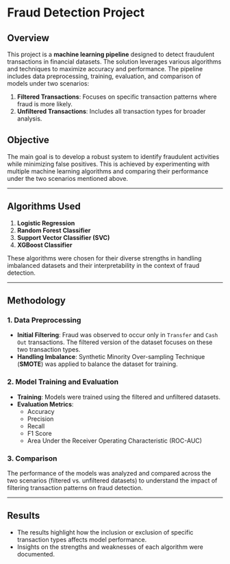 # Fraud Detection Project

## Overview
This project is a **machine learning pipeline** designed to detect fraudulent transactions in financial datasets. The solution leverages various algorithms and techniques to maximize accuracy and performance. The pipeline includes data preprocessing, training, evaluation, and comparison of models under two scenarios:
1. **Filtered Transactions**: Focuses on specific transaction patterns where fraud is more likely.
2. **Unfiltered Transactions**: Includes all transaction types for broader analysis.

## Objective
The main goal is to develop a robust system to identify fraudulent activities while minimizing false positives. This is achieved by experimenting with multiple machine learning algorithms and comparing their performance under the two scenarios mentioned above.

---

## Algorithms Used
1. **Logistic Regression**
2. **Random Forest Classifier**
3. **Support Vector Classifier (SVC)**
4. **XGBoost Classifier**

These algorithms were chosen for their diverse strengths in handling imbalanced datasets and their interpretability in the context of fraud detection.

---

## Methodology
### 1. Data Preprocessing
- **Initial Filtering**: Fraud was observed to occur only in `Transfer` and `Cash Out` transactions. The filtered version of the dataset focuses on these two transaction types.
- **Handling Imbalance**: Synthetic Minority Over-sampling Technique (**SMOTE**) was applied to balance the dataset for training.

### 2. Model Training and Evaluation
- **Training**: Models were trained using the filtered and unfiltered datasets.
- **Evaluation Metrics**:
  - Accuracy
  - Precision
  - Recall
  - F1 Score
  - Area Under the Receiver Operating Characteristic (ROC-AUC)

### 3. Comparison
The performance of the models was analyzed and compared across the two scenarios (filtered vs. unfiltered datasets) to understand the impact of filtering transaction patterns on fraud detection.

---

## Results
- The results highlight how the inclusion or exclusion of specific transaction types affects model performance.
- Insights on the strengths and weaknesses of each algorithm were documented.
